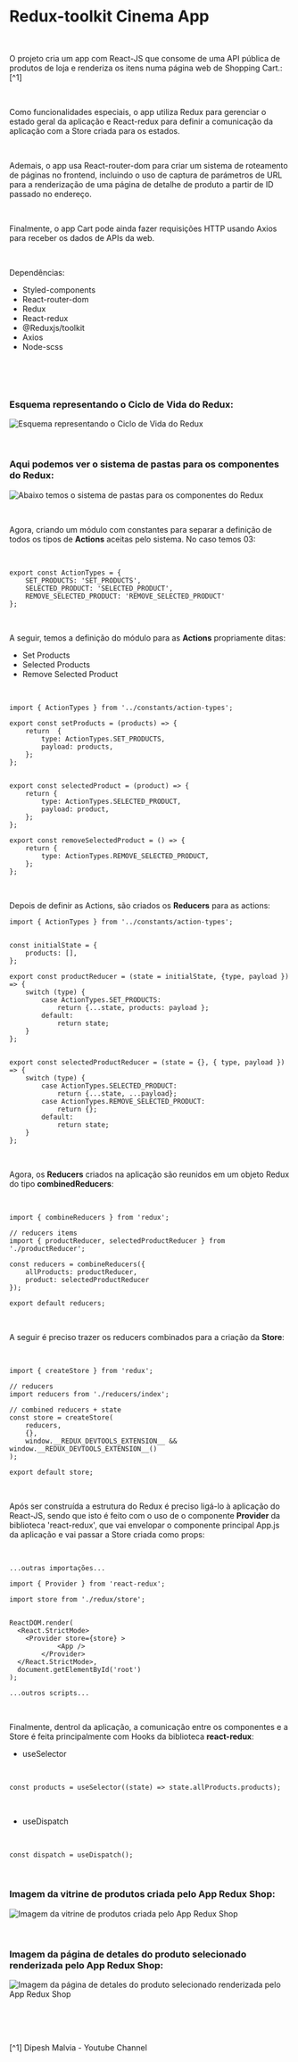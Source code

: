 # Redux-toolkit Cinema App

<br />

O projeto cria um app com React-JS que consome de uma API pública de produtos de loja e renderiza os itens numa página web de Shopping Cart.:[^1]

<br />

Como funcionalidades especiais, o app utiliza Redux para gerenciar o estado geral da aplicação e React-redux para definir a comunicação da aplicação com a Store criada para os estados.


<br />

Ademais, o app usa React-router-dom para criar um sistema de roteamento de páginas no frontend, incluindo o uso de captura de parámetros de URL para a renderização de uma página de detalhe de produto a partir de ID passado no endereço. 


<br />

Finalmente, o app Cart pode ainda fazer requisições HTTP usando Axios para receber os dados de APIs da web.

<br />

Dependências:

- Styled-components
- React-router-dom
- Redux
- React-redux
- @Reduxjs/toolkit
- Axios
- Node-scss


<br />

[]()

<br />

### Esquema representando o Ciclo de Vida do Redux:

![Esquema representando o Ciclo de Vida do Redux](/public/images/the-redux-life-cycle.png)

<br />

### Aqui podemos ver o sistema de pastas para os componentes do Redux:

![Abaixo temos o sistema de pastas para os componentes do Redux](/public/images/estrutura-de-pastas-para-os-componentes-do-redux.png)


<br />

Agora, criando um módulo com constantes para separar a definição de todos os tipos de **Actions** aceitas pelo sistema. No caso temos 03:

<br />

```
export const ActionTypes = {
	SET_PRODUCTS: 'SET_PRODUCTS',
	SELECTED_PRODUCT: 'SELECTED_PRODUCT',
	REMOVE_SELECTED_PRODUCT: 'REMOVE_SELECTED_PRODUCT'
}; 
```

<br />

A seguir, temos a definição do módulo para as **Actions** propriamente ditas:

- Set Products 
- Selected Products
- Remove Selected Product


<br />

```
import { ActionTypes } from '../constants/action-types';

export const setProducts = (products) => {
	return  {
		type: ActionTypes.SET_PRODUCTS,
		payload: products,
	};
};


export const selectedProduct = (product) => {
	return {
		type: ActionTypes.SELECTED_PRODUCT,
		payload: product,
	};
};

export const removeSelectedProduct = () => {
	return {
		type: ActionTypes.REMOVE_SELECTED_PRODUCT,
	};
};
```

<br />

Depois de definir as Actions, são criados os **Reducers** para as actions:

```
import { ActionTypes } from '../constants/action-types';


const initialState = {
	products: [],
};

export const productReducer = (state = initialState, {type, payload }) => {
	switch (type) {
		case ActionTypes.SET_PRODUCTS:
			return {...state, products: payload };
		default:
			return state;
	}
};


export const selectedProductReducer = (state = {}, { type, payload }) => {
	switch (type) {
		case ActionTypes.SELECTED_PRODUCT:
			return {...state, ...payload};
		case ActionTypes.REMOVE_SELECTED_PRODUCT:
			return {};
		default:
			return state;
	}
};
```

<br />

Agora, os **Reducers** criados na aplicação são reunidos em um objeto Redux do tipo **combinedReducers**:

<br />

```
import { combineReducers } from 'redux';

// reducers items
import { productReducer, selectedProductReducer } from './productReducer';

const reducers = combineReducers({
	allProducts: productReducer,
	product: selectedProductReducer
});

export default reducers;
```

<br />

A seguir é preciso trazer os reducers combinados para a criação da **Store**:

<br />

```
import { createStore } from 'redux';

// reducers
import reducers from './reducers/index';

// combined reducers + state
const store = createStore(
	reducers, 
	{}, 
	window.__REDUX_DEVTOOLS_EXTENSION__ && window.__REDUX_DEVTOOLS_EXTENSION__()
);

export default store;
```

<br />

Após ser construída a estrutura do Redux é preciso ligá-lo à aplicação do React-JS, sendo que isto é feito com o uso de o componente **Provider** da biblioteca 'react-redux', que vai envelopar o componente principal App.js da aplicação e vai passar a Store criada como props:


<br />

```
...outras importações...

import { Provider } from 'react-redux';

import store from './redux/store';


ReactDOM.render(
  <React.StrictMode>
    <Provider store={store} >
			<App />
		</Provider>
  </React.StrictMode>,
  document.getElementById('root')
);

...outros scripts...
```

<br />

Finalmente, dentrol da aplicação, a comunicação entre os componentes e a Store é feita principalmente com Hooks da biblioteca **react-redux**:

- useSelector

<br />

```
const products = useSelector((state) => state.allProducts.products);
```

<br />

- useDispatch

<br />

```
const dispatch = useDispatch();
```

<br />

### Imagem da vitrine de produtos criada pelo App Redux Shop:

![Imagem da vitrine de produtos criada pelo App Redux Shop](/public/images/redux-reactjs-shopping-cart-01.png)






<br />

### Imagem da página de detales do produto selecionado renderizada pelo App Redux Shop:

![Imagem da página de detales do produto selecionado renderizada pelo App Redux Shop](/public/images/redux-reactjs-shopping-cart-02.png)



<br />



<br />
<br />

[^1]  Dipesh Malvia - Youtube Channel


